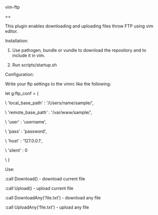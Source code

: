 vim-ftp

==

This plugin enables downloading and uploading files throw FTP using vim editor.

Installation:

1) Use pathogen, bundle or vundle to download the repository and to include it in vim.

2) Run scripts/startup.sh

Configuration:

Write your ftp settings to the vimrc like the following:

let g:ftp_conf = {

\       'local_base_path'  : '/Users/name/sample/',

\       'remote_base_path' : '/var/www/sample/',

\       'user' : 'username',

\       'pass' : 'password',

\       'host' : '127.0.0.1',

\       'silent' : 0

\   }


Use:

:call Download() - download current file

:call Upload() - upload current file

:call DownloadAny('file.txt') - download any file

:call UploadAny('file.txt') - upload any file
